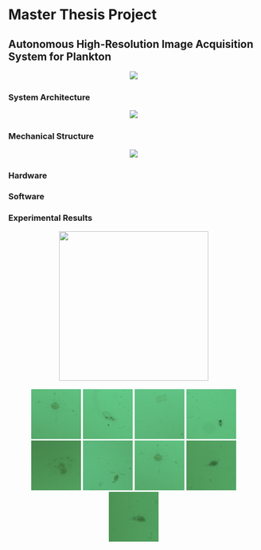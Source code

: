 # Master Thesis Project
## Autonomous High-Resolution Image Acquisition System for Plankton

<p align="center">
<img src="https://github.com/rereee3/Master-Thesis/blob/main/Pictures/final_assembly.gif">
</p>

### System Architecture

<p align="center">
<img src="https://github.com/rereee3/Master-Thesis/blob/main/Pictures/System_Architecture.png">
</p>

### Mechanical Structure

<p align="center">
<img src="https://github.com/rereee3/Master-Thesis/blob/main/Pictures/Conceptual_Scheme.png">
</p>

### Hardware

### Software

### Experimental Results

<p align="center"> <img src="https://github.com/JoaoFilipeResende/Master-Thesis/blob/main/Pictures/Results/artemia_lab_exp.png" width="300" height="300"> </p>

<p align="center">
<img src="https://github.com/JoaoFilipeResende/Master-Thesis/blob/main/Pictures/Results/f1.png" width="100" height="100"> <img src="https://github.com/JoaoFilipeResende/Master-Thesis/blob/main/Pictures/Results/f2.png" width="100" height="100"> <img src="https://github.com/JoaoFilipeResende/Master-Thesis/blob/main/Pictures/Results/f3.png" width="100" height="100"> <img src="https://github.com/JoaoFilipeResende/Master-Thesis/blob/main/Pictures/Results/f4.png" width="100" height="100"> <img src="https://github.com/JoaoFilipeResende/Master-Thesis/blob/main/Pictures/Results/f5.png" width="100" height="100"> <img src="https://github.com/JoaoFilipeResende/Master-Thesis/blob/main/Pictures/Results/f6.png" width="100" height="100"> <img src="https://github.com/JoaoFilipeResende/Master-Thesis/blob/main/Pictures/Results/f7.png" width="100" height="100"> <img src="https://github.com/JoaoFilipeResende/Master-Thesis/blob/main/Pictures/Results/f8.png" width="100" height="100"> <img src="https://github.com/JoaoFilipeResende/Master-Thesis/blob/main/Pictures/Results/f9.png" width="100" height="100"> 
 </p>
